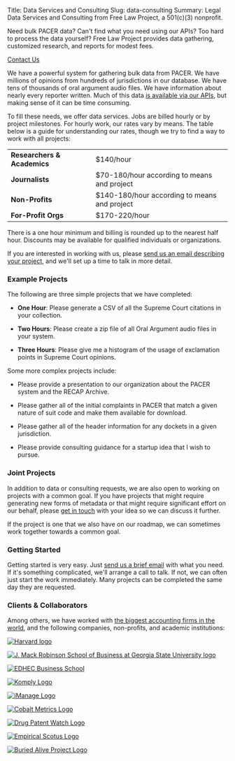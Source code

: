 Title: Data Services and Consulting
Slug: data-consulting
Summary: Legal Data Services and Consulting from Free Law Project, a 501(c)(3)
             nonprofit.


<div class="row">
    <div class="col-xs-12 col-sm-8 col-md-9">
        <p class="lead">Need bulk PACER data? Can't find what you need using our APIs? Too hard to process the data yourself? Free Law Project provides data gathering, customized research, and reports for modest fees.</p>
    </div>
    <div class="col-xs-12 col-sm-4 col-md-3">
        <span class="pull-right"><a href="{filename}/pages/contact.md" class="btn btn-lg btn-danger">Contact Us</a></span>
    </div>
</div>

We have a powerful system for gathering bulk data from PACER. We have millions of opinions from hundreds of jurisdictions in our database. We have tens of thousands of oral argument audio files. We have information about nearly every reporter written. Much of this data <a href="https://www.courtlistener.com/api/">is available via our APIs</a>, but making sense of it can be time consuming.

To fill these needs, we offer data services. Jobs are billed hourly or by project milestones. For hourly work, our rates vary by means. The table below is a guide for understanding our rates, though we try to find a way to work with all projects:

<table class="table table-condensed">
    <tbody>
    <tr>
        <td class="fit"><strong>Researchers &amp; Academics</strong></td>
        <td>$140/hour</td>
    </tr>
    <tr>
        <td class="fit"><strong>Journalists</strong></td>
        <td>$70-180/hour according to means and project</td>
    </tr>
    <tr>
        <td class="fit"><strong>Non-Profits</strong></td>
        <td>$140-180/hour according to means and project</td>
    </tr>
    <tr>
        <td class="fit"><strong>For-Profit Orgs</strong></td>
        <td>$170-220/hour</td>
    </tr>
    </tbody>
</table>

There is a one hour minimum and billing is rounded up to the nearest half hour. Discounts may be available for qualified individuals or organizations.

If you are interested in working with us, please [send us an email describing your project][c], and we'll set up a time to talk in more detail.


### Example Projects

The following are three simple projects that we have completed:

 - **One Hour**: Please generate a CSV of all the Supreme Court citations in your collection.

 - **Two Hours**: Please create a zip file of all Oral Argument audio files in your system.

 - **Three Hours**: Please give me a histogram of the usage of exclamation points in Supreme Court opinions.

Some more complex projects include:

 - Please provide a presentation to our organization about the PACER system and the RECAP Archive.
 
 - Please gather all of the initial complaints in PACER that match a given nature of suit code and make them available for download.
 
 - Please gather all of the header information for any dockets in a given jurisdiction.
 
 - Please provide consulting guidance for a startup idea that I wish to pursue. 


### Joint Projects

In addition to data or consulting requests, we are also open to working on projects with a common goal. If you have projects that might require generating new forms of metadata or that might require significant effort on our behalf, please [get in touch][c] with your idea so we can discuss it further. 

If the project is one that we also have on our roadmap, we can sometimes work together towards a common goal.


### Getting Started

Getting started is very easy. Just [send us a brief email][c] with what you need. If it's something complicated, we'll arrange a call to talk. If not, we can often just start the work immediately. Many projects can be completed the same day they are requested.


### Clients & Collaborators

<div class="row">
    <div class="col-xs-12">
        <p>Among others, we have worked with <a href="https://en.wikipedia.org/wiki/Big_Four_accounting_firms" rel="nofollow" target="_blank">the biggest accounting firms in the world</a>, and the following companies, non-profits, and academic institutions:</p>
    </div>
    <div class="col-xs-4">
        <p><a href="https://sociology.fas.harvard.edu/" rel="nofollow"
           target="_blank">
            <img src="{filename}/images/services-logos/harvard-sociology-logo.png"
                 alt="Harvard logo"
                 class="img-responsive">
        </a></p>
    </div>
    <div class="col-xs-4">
        <p><a href="{filename}/dol-grant.md" rel="nofollow"
           target="_blank">
            <img src="{filename}/images/gsu.png"
                 alt="J. Mack Robinson School of Business at Georgia State University logo"
                 class="img-responsive">
        </a></p>
    </div>
    <div class="col-xs-4">
        <p><a href="https://www.edhec.edu" rel="nofollow"
           target="_blank">
            <img src="{filename}/images/services-logos/edhec.png"
                 alt="EDHEC Business School"
                 class="img-responsive">
        </a></p>
    </div>
</div>
<div class="row">
    <div class="col-xs-4">
        <p>
            <a href="https://komply.co" rel="nofollow"
               target="_blank">
                <img src="{filename}/images/services-logos/komply.png"
                     alt="Komply Logo"
                     class="img-responsive">
            </a>
        </p>
    </div>
    <div class="col-xs-4">
        <p>
            <a href="https://imanage.com" rel="nofollow"
               target="_blank">
                <img src="{filename}/images/services-logos/imanage.svg"
                     alt="iManage Logo"
                     class="img-responsive">
            </a>
        </p>
    </div>
    <div class="col-xs-4">
        <p>
            <a href="https://cobaltmetrics.com/" rel="nofollow"
               target="_blank">
                <img src="{filename}/images/services-logos/cobaltmetrics.png"
                     alt="Cobalt Metrics Logo"
                     class="img-responsive">
            </a>
        </p>
    </div>
</div>
<div class="row">
    <div class="col-xs-4">
        <p><a href="https://drugpatentwatch.com/" rel="nofollow"
           target="_blank">
            <img src="{filename}/images/services-logos/drugpatentwatch.png"
                 alt="Drug Patent Watch Logo"
                 class="img-responsive">
        </a></p>
    </div>
    <div class="col-xs-4">
        <p><a href="https://empiricalscotus.com/" rel="nofollow"
           target="_blank">
            <img src="{filename}/images/services-logos/empirical-scotus.png"
                 alt="Empirical Scotus Logo"
                 class="img-responsive">
        </a></p>
    </div>
    <div class="col-xs-4">
        <p><a href="https://buriedaliveproject.org/" rel="nofollow"
           target="_blank">
            <img src="{filename}/images/services-logos/buried-alive-project.png"
                 alt="Buried Alive Project Logo"
                 class="img-responsive">
        </a></p>
    </div>
</div>

[c]: {filename}/pages/contact.md
